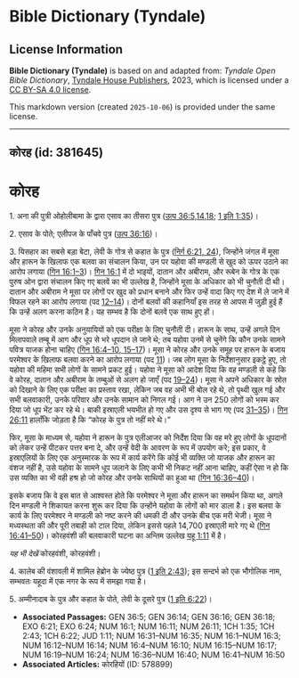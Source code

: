 # Bible Dictionary (Tyndale)

## License Information

**Bible Dictionary (Tyndale)** is based on and adapted from: _Tyndale Open Bible Dictionary_, [Tyndale House Publishers](https://tyndaleopenresources.com/), 2023, which is licensed under a [CC BY-SA 4.0 license](https://creativecommons.org/licenses/by-sa/4.0/legalcode.en).

This markdown version (created `2025-10-06`) is provided under the same license.



--------------------------------

## कोरह (id: 381645)

कोरह
====

1\. अना की पुत्री ओहोलीबामा के द्वारा एसाव का तीसरा पुत्र ([उत्प 36:5,14,18](https://ref.ly/Gen36:5,Gen36:14,Gen36:18); [1 इति 1:35](https://ref.ly/1Chr1:35))।

2\. एसाव के पोते; एलीपज के पाँचवे पुत्र ([उत्प 36:16](https://ref.ly/Gen36:16))।

3\. यिसहार का सबसे बड़ा बेटा, लेवी के गोत्र से कहात के पुत्र ([निर्ग 6:21, 24](https://ref.ly/Exod6:21,Exod6:24)), जिन्होंने जंगल में मूसा और हारून के खिलाफ एक बलवा का संचालन किया, उन पर यहोवा की मण्डली से खुद को ऊपर उठाने का आरोप लगाया ([गिन 16:1–3](https://ref.ly/Num16:1-Num16:3))। [गिन 16:1](https://ref.ly/Num16:1) में दो भाइयों, दातान और अबीराम, और रूबेन के गोत्र के एक पुरुष ओन द्वारा संचालन किए गए बलवें का भी उल्लेख है, जिन्होंने मूसा के अधिकार को भी चुनौती दी थी। दातान और अबीराम ने मूसा पर लोगों पर खुद को प्रधान बनाने और फिर उन्हें वादा किए गए देश में ले जाने में विफल रहने का आरोप लगाया (पद [12–14](https://ref.ly/Num16:12-Num16:14))। दोनों बलवों की कहानियाँ इस तरह से आपस में जुड़ी हुई हैं कि उन्हें अलग करना कठिन है। यह सम्भव है कि दोनों बलवें एक साथ हुए हों।

मूसा ने कोरह और उनके अनुयायियों को एक परीक्षा के लिए चुनौती दी। हारून के साथ, उन्हें अगले दिन मिलापवाले तम्बू में आग और धूप से भरे धूपदान ले जाने थे; तब यहोवा उनमें से चुनेंगे कि कौन उनके सामने पवित्र याजक होना चाहिए ([गिन 16:4–10, 15–17](https://ref.ly/Num16:4-Num16:10,Num16:15-Num16:17))। मूसा ने कोरह और उनके समूह पर हारून के बजाय परमेश्वर के खिलाफ बलवा करने का आरोप लगाया (पद [11](https://ref.ly/Num16:11))। जब लोग मूसा के निर्देशानुसार इकट्ठे हुए, तो यहोवा की महिमा सभी लोगों के सामने प्रकट हुई। यहोवा ने मूसा को आदेश दिया कि वह मण्डली से कहे कि वे कोरह, दातान और अबीराम के तम्बुओं से अलग हो जाएँ (पद [19–24](https://ref.ly/Num16:19-Num16:24))। मूसा ने अपने अधिकार के स्रोत को दिखाने के लिए एक परीक्षा का प्रस्ताव रखा, लेकिन जब वह अभी भी बोल रहे थे, तो पृथ्वी खुल गई और सभी बलवाकारी, उनके परिवार और उनके सामान को निगल गई। आग ने उन 250 लोगों को भस्म कर दिया जो धूप भेंट कर रहे थे। बाकी इस्राएली भयभीत हो गए और उस दृश्य से भाग गए (पद [31–35](https://ref.ly/Num16:31-Num16:35))। [गिन 26:11](https://ref.ly/Num26:11) हालाँकि जोड़ता है कि “कोरह के पुत्र तो नहीं मरे थे।”

फिर, मूसा के माध्यम से, यहोवा ने हारून के पुत्र एलीआजर को निर्देश दिया कि वह मरे हुए लोगों के धूपदानों को लेकर उन्हें पीटकर पत्तर बना दे, और उन्हें वेदी के आवरण के रूप में उपयोग करे; इस प्रकार, वे इस्राएलियों के लिए एक अनुस्मारक के रूप में कार्य करेंगे कि कोई भी व्यक्ति जो याजक और हारून का वंशज नहीं है, उसे यहोवा के सामने धूप जलाने के लिए कभी भी निकट नहीं आना चाहिए, कहीं ऐसा न हो कि उस व्यक्ति का भी वही हश्र हो जो कोरह और उनके साथियों का हुआ था ([गिन 16:36–40](https://ref.ly/Num16:36-Num16:40))।

इसके बजाय कि वे इस बात से आश्वस्त होते कि परमेश्वर ने मूसा और हारून का समर्थन किया था, अगले दिन मण्डली ने शिकायत करना शुरू कर दिया कि उन्होंने यहोवा के लोगों को मार डाला है। इस बलवा के कार्य के लिए परमेश्वर ने मण्डली को नष्ट करने की धमकी दी और उनके बीच एक मरी भेजी। मूसा ने मध्यस्थता की और पूरी तबाही को टाल दिया, लेकिन इससे पहले 14,700 इस्राएली मारे गए थे ([गिन 16:41–50](https://ref.ly/Num16:41-Num16:50))। कोरहवंशी की बलवाकारी घटना का अन्तिम उल्लेख [यहू 1:11](https://ref.ly/Jude1:11) में है।

*यह भी देखें* कोरहवंशी, कोरहवंशी।

4\. कालेब की वंशावली में शामिल हेब्रोन के ज्येष्ठ पुत्र ([1 इति 2:43](https://ref.ly/1Chr2:43)); इस सन्दर्भ को एक भौगोलिक नाम, सम्भवतः यहूदा में एक नगर के रूप में समझा गया है।

5\. अम्मीनादाब के पुत्र और कहात के पोते, लेवी के दूसरे पुत्र ([1 इति 6:22](https://ref.ly/1Chr6:22))।

* **Associated Passages:** GEN 36:5; GEN 36:14; GEN 36:16; GEN 36:18; EXO 6:21; EXO 6:24; NUM 16:1; NUM 16:11; NUM 26:11; 1CH 1:35; 1CH 2:43; 1CH 6:22; JUD 1:11; NUM 16:31–NUM 16:35; NUM 16:1–NUM 16:3; NUM 16:12–NUM 16:14; NUM 16:4–NUM 16:10; NUM 16:15–NUM 16:17; NUM 16:19–NUM 16:24; NUM 16:36–NUM 16:40; NUM 16:41–NUM 16:50
* **Associated Articles:** कोरहियों  (ID: 578899)

